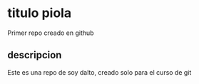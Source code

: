 # titulo piola
Primer repo creado en github

## descripcion
Este es una repo de soy dalto, creado solo para el curso de git
